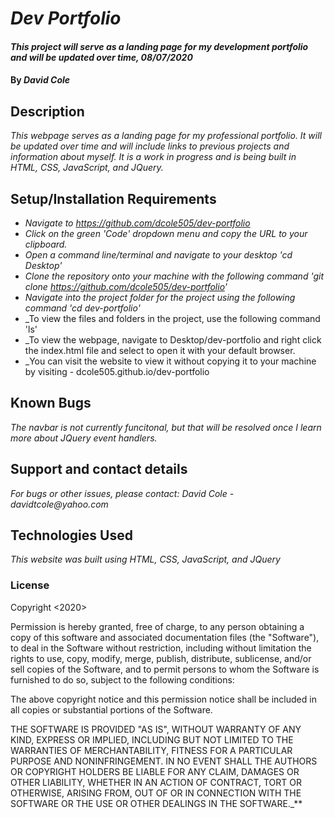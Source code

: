 # _Dev Portfolio_

#### _This project will serve as a landing page for my development portfolio and will be updated over time, 08/07/2020_

#### By _**David Cole**_

## Description

_This webpage serves as a landing page for my professional portfolio. It will be updated over time and will include links to previous projects and information about myself. It is a work in progress and is being built in HTML, CSS, JavaScript, and JQuery._

## Setup/Installation Requirements

* _Navigate to https://github.com/dcole505/dev-portfolio_
* _Click on the green 'Code' dropdown menu and copy the URL to your clipboard._
* _Open a command line/terminal and navigate to your desktop 'cd Desktop'_
* _Clone the repository onto your machine with the following command 'git clone https://github.com/dcole505/dev-portfolio'_
* _Navigate into the project folder for the project using the following command 'cd dev-portfolio'_
* _To view the files and folders in the project, use the following command 'ls'
* _To view the webpage, navigate to Desktop/dev-portfolio and right click the index.html file and select to open it with your default browser.
* _You can visit the website to view it without copying it to your machine by visiting - dcole505.github.io/dev-portfolio


## Known Bugs

_The navbar is not currently funcitonal, but that will be resolved once I learn more about JQuery event handlers._

## Support and contact details

_For bugs or other issues, please contact: David Cole - davidtcole@yahoo.com_

## Technologies Used

_This website was built using HTML, CSS, JavaScript, and JQuery_

### License

Copyright <2020> <David Cole>

Permission is hereby granted, free of charge, to any person obtaining a copy of this software and associated documentation files (the "Software"), to deal in the Software without restriction, including without limitation the rights to use, copy, modify, merge, publish, distribute, sublicense, and/or sell copies of the Software, and to permit persons to whom the Software is furnished to do so, subject to the following conditions:

The above copyright notice and this permission notice shall be included in all copies or substantial portions of the Software.

THE SOFTWARE IS PROVIDED "AS IS", WITHOUT WARRANTY OF ANY KIND, EXPRESS OR IMPLIED, INCLUDING BUT NOT LIMITED TO THE WARRANTIES OF MERCHANTABILITY, FITNESS FOR A PARTICULAR PURPOSE AND NONINFRINGEMENT. IN NO EVENT SHALL THE AUTHORS OR COPYRIGHT HOLDERS BE LIABLE FOR ANY CLAIM, DAMAGES OR OTHER LIABILITY, WHETHER IN AN ACTION OF CONTRACT, TORT OR OTHERWISE, ARISING FROM, OUT OF OR IN CONNECTION WITH THE SOFTWARE OR THE USE OR OTHER DEALINGS IN THE SOFTWARE._**